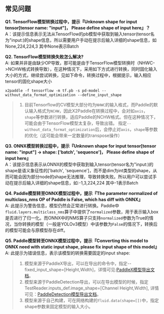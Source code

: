 ## 常见问题

**Q1. TensorFlow模型转换过程中，提示『Unknown shape for input tensor[tensor name: "input"]， Please define shape of input here』？**  
A：该提示信息表示无法从TensorFlow的pb模型中获取到输入tensor(tensor名为"input:)的shape信息，所以需要用户手动在提示后输入详细的shape信息，如None,224,224,3 其中None表示Batch


**Q2. TensorFlow模型转换失败怎么解决?**  
A: 如果并非是由缺少OP导致，那可能是由于TensorFlow模型转换时（NHWC->NCHW格式转换导致），在这种情况下，采用如下方式进行转换，同时固化输入大小的方式，继续尝试转换，见如下命令，转换过程中，根据提示，输入相应tensor的固化shape大小
```
x2paddle -f tensorflow -m tf.pb -s pd-model --without_data_format_optimization --define_input_shape
```

> 1. 目前Tensorflow的CV模型大部分均为`NHWC`的输入格式，而Paddle的默认输入格式为`NCHW`，因此X2Paddle在转换过程中，会对如`axis`， `shape`等参数进行转换，适应Paddle的NCHW格式。但在这种情况下，可能会由于TensorFlow模型太复杂，导致出错。  指定`--without_data_format_optimization`后，会停止对`axis`，`shape`等参数的优化（这可能会带来一定数量的transpose操作）

**Q3. ONNX模型转换过程中，提示『Unknown shape for input tensor[tensor name: "input"] -> shape: ['batch', 'sequence']， Please define shape of input here』**  
A：该提示信息表示从ONNX的模型中获取到输入tensor(tensor名为"input:)的shape是语义象征性的['batch', 'sequence']，而不是dim为int类型的shape，从而可能会因为部分node的shape无法推理，导致转换失败。所以用户可以尝试手动在提示后输入详细的shape信息，如:-1,3,224,224  其中-1表示Batch

**Q4. Paddle模型转至ONNX模型过程中，提示『The parameter normalized of multiclass_nms OP of Paddle is False, which has diff with ONNX』**  
A: 此提示为警告信息，模型仍然会正常进行转换。Paddle中`fluid.layers.multiclass_nms`算子中提供了`normalized`参数，用于表示输入box是否进行了归一化。而ONNX中的NMS算子只支持`normalized`参数为True的情况，当你转换的模型（一般是YOLOv3模型）中该参数为`False`的情况下，转换后的模型可能会与原模型存在diff。

**Q5. Paddle模型转至ONNX模型过程中，提示『Converting this model to ONNX need with static input shape, please fix input shape of this model』**  
A: 此提示为错误信息，表示该模型的转换需要固定的input shape:
> 1. 模型来源于PaddleX导出，可以在导出的命令中，指定--fixed_input_shape=[Height,Width]，详情可见:[PaddleX模型导出文档](https://github.com/PaddlePaddle/PaddleX/blob/develop/docs/deploy/export_model.md)。
> 2. 模型来源于PaddleDetection导出，可以在导出模型的时候，指定 TestReader.inputs_def.image_shape=[Channel Height,Width], 详情可见：[PaddleDetection模型导出文档](https://github.com/PaddlePaddle/PaddleDetection/blob/master/docs/advanced_tutorials/deploy/EXPORT_MODEL.md#设置导出模型的输入大小)。
> 3. 模型来源于自己构建，可在网络构建的`fluid.data(shape=[])`中，指定shape参数来固定模型的输入大小。

